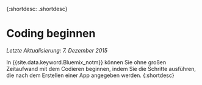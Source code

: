 
{:shortdesc: .shortdesc}

# Coding beginnen

*Letzte Aktualisierung: 7. Dezember 2015*

In {{site.data.keyword.Bluemix_notm}} können Sie ohne großen Zeitaufwand
mit dem Codieren beginnen, indem Sie die Schritte ausführen, die nach dem Erstellen einer App angegeben werden.
{:shortdesc}


